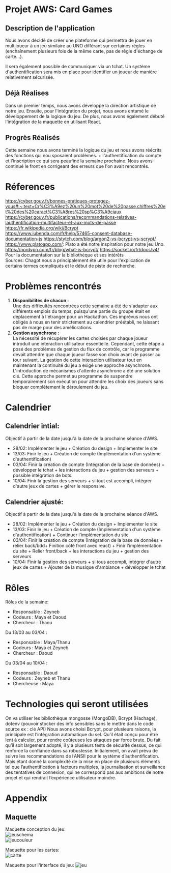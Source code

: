 # Projet AWS: Card Games

## Description de l'application

Nous avons décidé de créer une plateforme qui permettra de jouer en multijoueur à un jeu similaire au UNO différant sur certaines règles (enchaînement plusieurs fois de la même carte, pas de règle d'échange de carte...). 

Il sera également possible de communiquer via un tchat. Un système d'authentification sera mis en place pour identifier un joueur de manière relativement sécurisée.

## Déjà Réalises 

Dans un premier temps, nous avons développé la direction artistique de notre jeu. Ensuite, pour l'intégration du projet, nous avons entamé le développement de la logique du jeu. De plus, nous avons également débuté l'intégration de la maquette en utilisant React.

## Progrès Réalisés 

Cette semaine nous avons terminé la logique du jeu et nous avons réécrits des fonctions qui nou sposaient problèmes. + l'authentification du compte et l'inscription ce qui sera peaufiné la semaine prochaine. Nous avons continué le front en corrigeant des erreurs que l'on avait rencontrés.

  
# Réferences

https://cyber.gouv.fr/bonnes-pratiques-protegez-vous#:~:text=Cr%C3%A9ez%20un%20mot%20de%20passe,chiffres%20et%20des%20caract%C3%A8res%20sp%C3%A9ciaux
https://cyber.gouv.fr/publications/recommandations-relatives-lauthentification-multifacteur-et-aux-mots-de-passe
https://fr.wikipedia.org/wiki/Bcrypt
https://www.iubenda.com/fr/help/57465-consent-database-documentation-js
https://stytch.com/blog/argon2-vs-bcrypt-vs-scrypt/
https://www.platoapp.com/: Plato a été notre inspiration pour notre jeu Uno. 
https://nordvpn.com/fr/blog/what-is-bcrypt/
https://socket.io/fr/docs/v4/ Pour la documentation sur la bibliothèque et ses intérêts  
Sources: Chagpt nous a principalement été utile pour l'explication de certains termes compliqués et le début de piste de recherche.



# Problèmes rencontrés
1. __Disponibilités de chacun  :__  
Une des difficultés rencontrées cette semaine a été de s'adapter aux différents emplois du temps, puisqu'une partie du groupe était en déplacement à l'étranger pour un Hackathon. Ces imprévus nous ont obligés à nous en tenir strictement au calendrier préétabli, ne laissant pas de marge pour des améliorations.
2. __Gestion asynchrone :__  
La nécessité de récupérer les cartes choisies par chaque joueur introduit une interaction utilisateur essentielle. Cependant, cette étape a posé des problèmes de gestion du flux de contrôle, car le programme devait attendre que chaque joueur fasse son choix avant de passer au tour suivant. La gestion de cette interaction utilisateur tout en maintenant la continuité du jeu a exigé une approche asynchrone.
L'introduction de mécanismes d'attente asynchrone a été une solution clé. Cette approche permet au programme de suspendre temporairement son exécution pour attendre les choix des joueurs sans bloquer complètement le déroulement du jeu.


# Calendrier

## Calendrier intial:
Objectif à partir de la date jusqu'à la date de la prochaine séance d'AWS.
- 28/02: Implémenter le jeu + Création du design + Implémenter le site
- 13/03: Finir le jeu + Création de compte (Implémentation d'un système d'authentification)
- 03/04: Finir la création de compte (Intégration de la base de données) + développer le tchat + les interactions du jeu + gestion des serveurs + possible intégration de bots.
- 10/04: Finir la gestion des serveurs + si tout est accompli, intégrer d'autre jeux de cartes + gérer le responsive.

## Calendrier ajusté:
Objectif à partir de la date jusqu'à la date de la prochaine séance d'AWS.
- 28/02: Implémenter le jeu + Création du design + Implémenter le site
- 13/03: Finir le jeu + Création de compte (Implémentation d'un système d'authentification) + Continuer l'implémentation du site
- 03/04: Finir la création de compte (Intégration de la base de données + relier back/bdd+ Finition côté front avec react) + Finir l'implémentation du site + Relier front/back + les interactions du jeu + gestion des serveurs
- 10/04: Finir la gestion des serveurs + si tous accompli, intégrer d'autre jeux de cartes + Ajouter de la musique d'ambiance + développer le tchat

# Rôles

Rôles de la semaine:  
- Responsable : Zeyneb
- Codeurs : Maya et Daoud
- Chercheur : Thanu

Du 13/03 au 03/04 :  
- Responsable : Maya/Thanu
- Codeurs :  Maya et Zeyneb
- Chercheur : Daoud

Du 03/04 au 10/04 :  
- Responsable : Daoud
- Codeurs : Zeyneb et Thanu
- Chercheuse : Maya


# Technologies qui seront utilisées
On va utiliser les bibliothèque mongosse (MongoDB), Bcrypt (Hachage), dotenv (pouvoir stocker des info sensibles sans le mettre dans le code source ex : clé API)
Nous avons choisi Bcrypt, pour plusieurs raisons, la principale est l’intégration automatique du sel. Qu’il était conçu pour être lent à calculer, pour rendre coûteuses les attaques par force brute. Du fait qu’il soit largement adopté, il y a plusieurs tests de sécurité dessus, ce qui renforce la confiance dans sa robustesse.
Initialement, on avait prévu de suivre les recommandations de l’ANSII pour le système d’authentification. Mais étant donné la complexité de la mise en place de plusieurs éléments tel que l’authentification à facteurs multiples, la journalisation et surveillance des tentatives de connexion, qui ne correspond pas aux ambitions de notre projet et qui rendrait l’expérience utilisateur moindre.


# Appendix
## Maquette
Maquette conception du jeu:  
![jeuschema](https://github.com/Groupe4AWS24/Jeux_de_cartes/blob/main/rapport/Maquette%20jeux.png)  
![jeucouleur](https://github.com/Groupe4AWS24/Jeux_de_cartes/blob/main/rapport/Maquette%20jeux%20couleur.png)  

Maquette pour les cartes:  
![carte](https://github.com/Groupe4AWS24/Jeux_de_cartes/blob/main/rapport/Maquette%20cartes.png)  

Maquette pour l'interface du jeu: 
![jeu](https://github.com/Groupe4AWS24/Jeux_de_cartes/blob/main/rapport/Maquette%20de%20l'interface%20du%20jeu.png)

